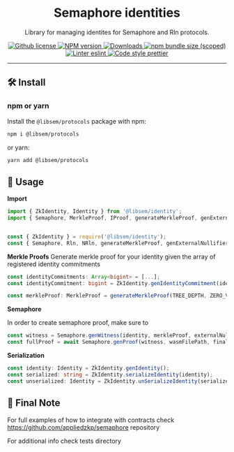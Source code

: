 <p align="center">
    <h1 align="center">
        Semaphore identities
    </h1>
    <p align="center">Library for managing identites for Semaphore and Rln protocols.</p>
</p>

<p align="center">
    <a href="https://github.com/appliedzkp/libsemaphore/blob/main/LICENSE">
        <img alt="Github license" src="https://img.shields.io/github/license/appliedzkp/libsemaphore.svg?style=flat-square">
    </a>
    <a href="https://www.npmjs.com/package/@libsem/protocols">
        <img alt="NPM version" src="https://img.shields.io/npm/v/@libsem/protocols?style=flat-square" />
    </a>
    <a href="https://npmjs.org/package/@libsem/protocols">
        <img alt="Downloads" src="https://img.shields.io/npm/dm/@libsem/protocols.svg?style=flat-square" />
    </a>
    <a href="https://bundlephobia.com/package/@libsem/protocols">
        <img alt="npm bundle size (scoped)" src="https://img.shields.io/bundlephobia/minzip/@libsem/protocols" />
    </a>
    <a href="https://eslint.org/">
        <img alt="Linter eslint" src="https://img.shields.io/badge/linter-eslint-8080f2?style=flat-square&logo=eslint" />
    </a>
    <a href="https://prettier.io/">
        <img alt="Code style prettier" src="https://img.shields.io/badge/code%20style-prettier-f8bc45?style=flat-square&logo=prettier" />
    </a>
</p>

---

## 🛠 Install

### npm or yarn

Install the `@libsem/protocols` package with npm:

```bash
npm i @libsem/protocols
```

or yarn:

```bash
yarn add @libsem/protocols
```

## 📜 Usage

**Import**

```typescript
import { ZkIdentity, Identity } from '@libsem/identity';
import { Semaphore, MerkleProof, IProof, generateMerkleProof, genExternalNullifier, genSignalHash } from '@libsem/protocols';


```
```javascript

const { ZkIdentity } = require('@libsem/identity');
const { Semaphore, Rln, NRln, generateMerkleProof, genExternalNullifier, genSignalHash } = require('@libsem/protocols');
```

**Merkle Proofs**
Generate merkle proof for your identity given the array of registered identity commitments  

```typescript
const identityCommitments: Array<bigint> = [...];
const identityCommitment: bigint = ZkIdentity.genIdentityCommitment(identity);

const merkleProof: MerkleProof = generateMerkleProof(TREE_DEPTH, ZERO_VALUE, NUMBER_OF_LEAVES_PER_NODE, identityCommitments, identityCommitment);
```

**Semaphore**

In order to create semaphore proof, make sure to 

```typescript
const witness = Semaphore.genWitness(identity, merkleProof, externalNullifier, signal);
const fullProof = await Semaphore.genProof(witness, wasmFilePath, finalZkeyPath);
```
**Serialization**

```typescript
const identity: Identity = ZkIdentity.genIdentity();
const serialized: string = ZkIdentity.serializeIdentity(identity);
const unserialized: Identity = ZkIdentity.unSerializeIdentity(serialized);

```
## 📜 Final Note

For full examples of how to integrate with contracts check https://github.com/appliedzkp/semaphore repository 

For additional info check tests directory
